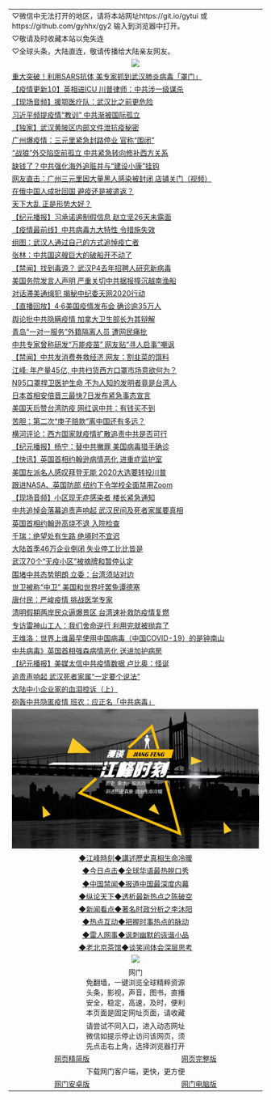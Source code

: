  <table>
 
<tr>
<td colspan="2" align=left>
♡微信中无法打开的地区，请将本站网址https://git.io/gytui 或 https://github.com/gyhhx/gy2 输入到浏览器中打开。 
 </td>
</tr>
 <tr>
 <td colspan="2" align=left>
♡敬请及时收藏本站以免失连
 </td>
   <tr>
<td colspan="2" align=left>
♡全球头条，大陆直连，敬请传播给大陆亲友网友。
 </td>
</tr>
 
 <tr>
    <td colspan="2" align=center><img src="https://cdn.jsdelivr.net/gh/gyoupiodf/im1/%E7%BD%91%E9%97%A8%E6%96%B0%E9%97%BB1.jpg"></td>
 </tr>
<tr><td colspan="2" align="left"><a href="https://xfine.casa/?name=c1153439&key=exgxucyqmkwgvwch&from=gy">重大突破！利用SARS抗体 美专家抓到武汉肺炎病毒「罩门」</a></td></tr>
<tr><td colspan="2" align="left"><a href="https://xfine.casa/?name=c1152875&key=exgxucyqmkwgvwch&from=gy">【疫情更新10】英相进ICU 川普律师：中共涉一级谋杀</a></td></tr>
<tr><td colspan="2" align="left"><a href="https://xfine.casa/?name=c1153371&key=exgxucyqmkwgvwch&from=gy">【现场音频】援鄂医疗队：武汉比之前更危险</a></td></tr>
<tr><td colspan="2" align="left"><a href="https://xfine.casa/?name=c1153426&key=exgxucyqmkwgvwch&from=gy">习近平频提疫情“教训” 中共渐被国际孤立</a></td></tr>
<tr><td colspan="2" align="left"><a href="https://xfine.casa/?name=c1153444&key=exgxucyqmkwgvwch&from=gy">【独家】武汉黄陂区内部文件泄抗疫秘密</a></td></tr>
<tr><td colspan="2" align="left"><a href="https://xfine.casa/?name=c1153401&key=exgxucyqmkwgvwch&from=gy">广州爆疫情：三元里紧急封路停业 官称“围闭”</a></td></tr>
<tr><td colspan="2" align="left"><a href="https://xfine.casa/?name=c1153428&key=exgxucyqmkwgvwch&from=gy">“战狼”外交陷空前孤立 中共紧急转向修补西方关系</a></td></tr>
<tr><td colspan="2" align="left"><a href="https://xfine.casa/?name=c1153427&key=exgxucyqmkwgvwch&from=gy">缺钱了？中共强化海外追赃并与“建设小康”挂钩</a></td></tr>
<tr><td colspan="2" align="left"><a href="https://xfine.casa/?name=c1153453&key=exgxucyqmkwgvwch&from=gy">网友直击：广州三元里因大量黑人感染被封闭  店铺关门（视频）</a></td></tr>
<tr><td colspan="2" align="left"><a href="https://xfine.casa/?name=c1153370&key=exgxucyqmkwgvwch&from=gy">在俄中国人成批回国 避疫还是被遣返？</a></td></tr>
<tr><td colspan="2" align="left"><a href="https://xfine.casa/?name=c1153499&key=exgxucyqmkwgvwch&from=gy">天下大乱 正是形势大好？</a></td></tr>
<tr><td colspan="2" align="left"><a href="https://xfine.casa/?name=c1153422&key=exgxucyqmkwgvwch&from=gy">【纪元播报】习承诺遏制假信息 赵立坚26天未露面</a></td></tr>
<tr><td colspan="2" align="left"><a href="https://xfine.casa/?name=c1153446&key=exgxucyqmkwgvwch&from=gy">【疫情最前线】中共病毒九大特性 令措施失效</a></td></tr>
<tr><td colspan="2" align="left"><a href="https://xfine.casa/?name=c1153423&key=exgxucyqmkwgvwch&from=gy">组图：武汉人通过自己的方式追悼疫亡者</a></td></tr>
<tr><td colspan="2" align="left"><a href="https://xfine.casa/?name=c1153385&key=exgxucyqmkwgvwch&from=gy">张林：中共国这艘巨大的破船开不动了</a></td></tr>
<tr><td colspan="2" align="left"><a href="https://xfine.casa/?name=c1153449&key=exgxucyqmkwgvwch&from=gy">【禁闻】找到毒源？ 武汉P4去年招聘人研究新病毒</a></td></tr>
<tr><td colspan="2" align="left"><a href="https://xfine.casa/?name=c1153416&key=exgxucyqmkwgvwch&from=gy">美国务院发言人声明 严重关切中共据报撞沉越南渔船</a></td></tr>
<tr><td colspan="2" align="left"><a href="https://xfine.casa/?name=c1153437&key=exgxucyqmkwgvwch&from=gy">对话滞美通缉犯 揭秘中纪委天网2020行动</a></td></tr>
<tr><td colspan="2" align="left"><a href="https://xfine.casa/?name=c1153425&key=exgxucyqmkwgvwch&from=gy">【直播回放】4·6美国疫情发布会 确诊逾35万人</a></td></tr>
<tr><td colspan="2" align="left"><a href="https://xfine.casa/?name=c1153419&key=exgxucyqmkwgvwch&from=gy">舆论批中共隐瞒疫情 加拿大卫生部长为其辩解</a></td></tr>
<tr><td colspan="2" align="left"><a href="https://xfine.casa/?name=c1153424&key=exgxucyqmkwgvwch&from=gy">青岛“一对一服务”外籍隔离人员 遭网民痛批</a></td></tr>
<tr><td colspan="2" align="left"><a href="https://xfine.casa/?name=c1153448&key=exgxucyqmkwgvwch&from=gy">中共专家曾称研发“万能疫苗” 网友贴“寻人启事”嘲讽</a></td></tr>
<tr><td colspan="2" align="left"><a href="https://xfine.casa/?name=c1153456&key=exgxucyqmkwgvwch&from=gy">【禁闻】中共发消费券救经济 网友：割韭菜的饵料</a></td></tr>
<tr><td colspan="2" align="left"><a href="https://xfine.casa/?name=c1153447&key=exgxucyqmkwgvwch&from=gy">江峰: 年产量45亿, 中共扫货西方口罩市场意欲何为？</a></td></tr>
<tr><td colspan="2" align="left"><a href="https://xfine.casa/?name=c1153440&key=exgxucyqmkwgvwch&from=gy">N95口罩捍卫医护生命 不为人知的发明者竟是台湾人</a></td></tr>
<tr><td colspan="2" align="left"><a href="https://xfine.casa/?name=c1153413&key=exgxucyqmkwgvwch&from=gy">日本首相安倍晋三最快7日发布紧急事态宣言</a></td></tr>
<tr><td colspan="2" align="left"><a href="https://xfine.casa/?name=c1153390&key=exgxucyqmkwgvwch&from=gy">美国天后赞台湾防疫 网红讽中共：有钱买不到</a></td></tr>
<tr><td colspan="2" align="left"><a href="https://xfine.casa/?name=c1153454&key=exgxucyqmkwgvwch&from=gy">苦胆：第二次“庚子赔款”离中国还有多远？</a></td></tr>
<tr><td colspan="2" align="left"><a href="https://xfine.casa/?name=c1153400&key=exgxucyqmkwgvwch&from=gy">横河评论：西方国家就疫情扩散追责中共是否可行</a></td></tr>
<tr><td colspan="2" align="left"><a href="https://xfine.casa/?name=c1153368&key=exgxucyqmkwgvwch&from=gy">【纪元播报】杨宁：替中共撇罪 美国病毒猎手确诊</a></td></tr>
<tr><td colspan="2" align="left"><a href="https://xfine.casa/?name=c1153500&key=exgxucyqmkwgvwch&from=gy">【快讯】英国首相约翰逊病情恶化 进重症监护室</a></td></tr>
<tr><td colspan="2" align="left"><a href="https://xfine.casa/?name=c1153436&key=exgxucyqmkwgvwch&from=gy">美国左派名人感叹拜登无能 2020大选要转投川普</a></td></tr>
<tr><td colspan="2" align="left"><a href="https://xfine.casa/?name=c1153417&key=exgxucyqmkwgvwch&from=gy">跟进NASA、英国防部 纽约下令学校全面禁用Zoom</a></td></tr>
<tr><td colspan="2" align="left"><a href="https://xfine.casa/?name=c1153389&key=exgxucyqmkwgvwch&from=gy">【现场音频】小区现无症感染者 楼长紧急通知</a></td></tr>
<tr><td colspan="2" align="left"><a href="https://xfine.casa/?name=c1153432&key=exgxucyqmkwgvwch&from=gy">中共追悼会落幕追责声响起 武汉民间及死者家属要真相</a></td></tr>
<tr><td colspan="2" align="left"><a href="https://xfine.casa/?name=c1153429&key=exgxucyqmkwgvwch&from=gy">英国首相约翰逊高烧不退 入院检查</a></td></tr>
<tr><td colspan="2" align="left"><a href="https://xfine.casa/?name=c1153375&key=exgxucyqmkwgvwch&from=gy">千瑞：绝望处有生路  绝境时不宜迟</a></td></tr>
<tr><td colspan="2" align="left"><a href="https://xfine.casa/?name=c1153383&key=exgxucyqmkwgvwch&from=gy">大陆首季46万企业倒闭 失业停工比比皆是</a></td></tr>
<tr><td colspan="2" align="left"><a href="https://xfine.casa/?name=c1153391&key=exgxucyqmkwgvwch&from=gy">武汉70个“无疫小区”被摘牌和暂停认定</a></td></tr>
<tr><td colspan="2" align="left"><a href="https://xfine.casa/?name=c1153384&key=exgxucyqmkwgvwch&from=gy">围堵中共态势明朗 立委：台湾须站对边</a></td></tr>
<tr><td colspan="2" align="left"><a href="https://xfine.casa/?name=c1153382&key=exgxucyqmkwgvwch&from=gy">世卫被称“中卫” 美国和世界吁罢免谭德塞</a></td></tr>
<tr><td colspan="2" align="left"><a href="https://xfine.casa/?name=c1153455&key=exgxucyqmkwgvwch&from=gy">唐付民：严峻疫情 挑战医学专家</a></td></tr>
<tr><td colspan="2" align="left"><a href="https://xfine.casa/?name=c1153438&key=exgxucyqmkwgvwch&from=gy">清明假期两岸民众逼爆景区 台湾速补救防疫情复燃</a></td></tr>
<tr><td colspan="2" align="left"><a href="https://xfine.casa/?name=c1153433&key=exgxucyqmkwgvwch&from=gy">专访雷神山工人：我们舍命逆行 利用完就被抛弃了</a></td></tr>
<tr><td colspan="2" align="left"><a href="https://xfine.casa/?name=c1153497&key=exgxucyqmkwgvwch&from=gy">王维洛：世界上谁最早使用中国病毒（中国COVID-19）的是钟南山</a></td></tr>
<tr><td colspan="2" align="left"><a href="https://xfine.casa/?name=c1153457&key=exgxucyqmkwgvwch&from=gy">中共病毒》英国首相强森病情恶化 送进加护病房</a></td></tr>
<tr><td colspan="2" align="left"><a href="https://xfine.casa/?name=c1153452&key=exgxucyqmkwgvwch&from=gy">【纪元播报】美媒太信中共疫情数据 卢比奥：怪诞</a></td></tr>
<tr><td colspan="2" align="left"><a href="https://xfine.casa/?name=c1153381&key=exgxucyqmkwgvwch&from=gy">追责声响起 武汉死者家属“一定要个说法”</a></td></tr>
<tr><td colspan="2" align="left"><a href="https://xfine.casa/?name=c1153398&key=exgxucyqmkwgvwch&from=gy">大陆中小企业家的血泪控诉（上）</a></td></tr>
<tr><td colspan="2" align="left"><a href="https://xfine.casa/?name=c1153460&key=exgxucyqmkwgvwch&from=gy">砲轰中共隐匿疫情 班农：应正名「中共病毒」</a></td></tr>

 <tr>
   <td colspan="2" align=center><img src="https://github.com/gyoupiodf/im1/blob/master/jf-1.jpg"></td>
  </tr>
   <tr>
   <td colspan="2" align=center> 
<a href="https://xfine.casa/oo.aspx?name=c922850&key=exgxucyqmkwgvwch&from=gy&tag=9877">◆江峰時刻◆講述歷史真相生命冷暖</a><br/>
    </td>
  </tr>
   <tr>
   <td colspan="2" align=center> 
<a href="https://xfine.casa/oo.aspx?name=c816850&key=exgxucyqmkwgvwch&from=gy&tag=9877">◆今日点击◆全球华语最热脱口秀</a><br/>
    </td>
  </tr>
  <tr>
  <td colspan="2" align=center>
<a href="https://xfine.casa/oo.aspx?name=c816860&key=exgxucyqmkwgvwch&from=gy&tag=99733110">◆中国禁闻◆报道中国最深度内幕</a><br/>
   </tr>
  <tr>
     <td colspan="2" align=center>
<a href="https://xfine.casa/oo.aspx?name=c816855&key=exgxucyqmkwgvwch&from=gy&tag=997110">◆纵论天下◆透析最新热点之陈破空</a><br/>
   </tr>
   <tr>
      <td colspan="2" align=center>
<a href="https://xfine.casa/oo.aspx?name=c838308&key=exgxucyqmkwgvwch&from=gy&tag=9973110">◆新闻看点◆著名时政分析之李沐阳</a><br/>
   </tr>
   <tr>
     <td colspan="2" align=center>
<a href="https://xfine.casa/oo.aspx?name=c816852&key=exgxucyqmkwgvwch&from=gy&tag=9733110">◆热点互动◆把握时事热点的脉动</a><br/>
   </tr>
   <tr>
      <td colspan="2" align=center>
<a href="https://xfine.casa/oo.aspx?name=c816694&key=exgxucyqmkwgvwch&from=gy&tag=93310">◆雷人网事◆讽刺幽默的诙谐小品</a><br/>
   </tr>
   <tr>
    <td colspan="2" align=center>
<a href="https://xfine.casa/oo.aspx?name=c816650&key=exgxucyqmkwgvwch&from=gy&tag=9973110">◆老北京茶馆◆谈笑间体会深层思考</a><br/>
   </tr>
 <tr>
    <td colspan="2" align="center"><img src="https://gitlab.com/ogate2/up/raw/master/_/oGate65.jpg"/></td>
  </tr>
  <tr>
    <td colspan="2" align="center">网门<br/>免翻墙，一键浏览全球精粹资源<br/>头条，影视，声音，图书，直播<br/>安全，稳定，高速，及时，便利<br/>本页面是固定网址页面，请收藏</td>
  <tr>
  <tr>
    <td colspan="2" align="center">请尝试不同入口，进入动态网址<br/>微信如提示停止访问该网页，须<br/>先点击右上角，选择浏览器打开</td>
  <tr>  
  <tr>
    <td align="center"><a href="https://gitcdn.xyz/repo/otiny/up/master/show002.htm">网页精简版</a></td>
    <td align="center"><a href="https://gitcdn.xyz/repo/otiny/up/master/show001.htm">网页完整版</a></td>
  </tr>
  <tr>
    <td colspan="2" align="center">下载网门客户端，更快，更方便</td>
  <tr>
  <tr>
    <td align="center"><a href="https://raw.githubusercontent.com/opipe/up/master/oGatea.apk">网门安卓版</a></td>
    <td align="center"><a href="https://raw.githubusercontent.com/opipe/up/master/oGate.zip">网门电脑版</a></td>
  </tr>
</table>
